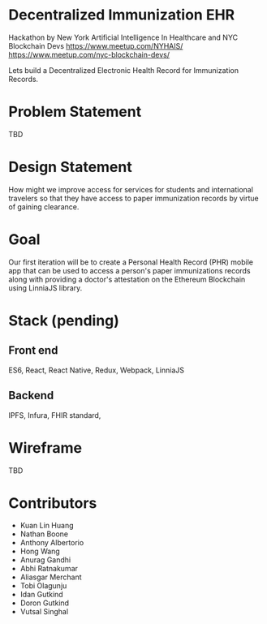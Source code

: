 # Decentralized Immunization EHR

Hackathon by New York Artificial Intelligence In Healthcare and NYC Blockchain Devs
https://www.meetup.com/NYHAIS/
https://www.meetup.com/nyc-blockchain-devs/

Lets build a Decentralized Electronic Health Record for Immunization Records.

# Problem Statement
TBD

# Design Statement
How might we improve access for services for students and international travelers so that they have access to paper immunization records by virtue of gaining clearance.

# Goal
Our first iteration will be to create a Personal Health Record (PHR) mobile app that can be used to access a person's paper immunizations records along with providing a doctor's attestation on the Ethereum Blockchain using LinniaJS library.

# Stack (pending)
## Front end
ES6, React, React Native, Redux, Webpack, LinniaJS

## Backend
IPFS, Infura, FHIR standard, 

# Wireframe
TBD

# Contributors
- Kuan Lin Huang     
- Nathan Boone  
- Anthony Albertorio   
- Hong Wang   
- Anurag Gandhi  
- Abhi Ratnakumar   
- Aliasgar Merchant  
- Tobi Olagunju   
- Idan Gutkind  
- Doron Gutkind  
- Vutsal Singhal
